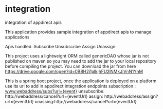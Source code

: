 # integration
integration of appdirect apis

This application provides sample integration of appdirect apis to manage applications

Apis handled:
Subscribe
Unsubscribe
Assign
Unassign

This project uses a lightweight ORM called genericDAO whose jar is not published on maven so you may need to add the jar to your local repository before compiling the project.
You can download the jar from here https://drive.google.com/open?id=0B8H2j1plkjhFU2lNMkJIVnN1YnM

This is a spring boot project, once the application is deployed on a platform use its url to add in appdirect integration endpoints
 subscription : www.webaddress/subs?url={event} 
 unsubscribe: http://webaddress/cancel?url={eventUrl}
 assign: http://webaddress/assign?url={eventUrl}
unassing:http://webaddress/cancel?url={eventUrl}
